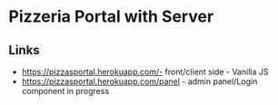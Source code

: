 # Pizzeria Portal with Server

## Links

- https://pizzasportal.herokuapp.com/- front/client side - Vanilla JS
- https://pizzasportal.herokuapp.com/panel - admin panel/Login component in progress




